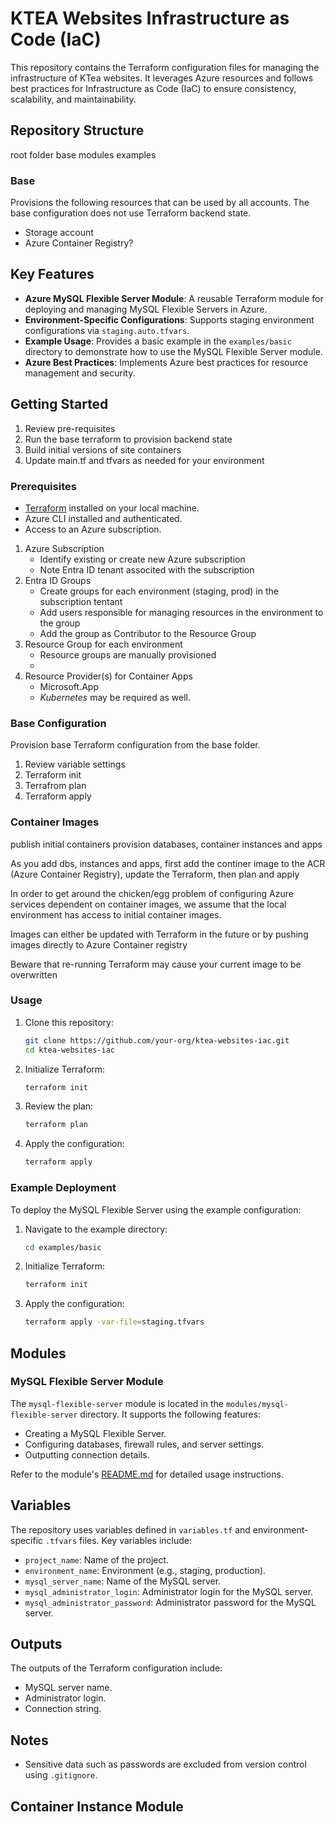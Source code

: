 # KTEA Websites Infrastructure as Code (IaC)

This repository contains the Terraform configuration files for managing the infrastructure of KTea websites. It leverages Azure resources and follows best practices for Infrastructure as Code (IaC) to ensure consistency, scalability, and maintainability.

## Repository Structure

root folder
base
modules
examples

### Base
Provisions the following resources that can be used by all accounts. The base configuration does not use Terraform backend state.

- Storage account
- Azure Container Registry?


## Key Features

- **Azure MySQL Flexible Server Module**: A reusable Terraform module for deploying and managing MySQL Flexible Servers in Azure.
- **Environment-Specific Configurations**: Supports staging environment configurations via `staging.auto.tfvars`.
- **Example Usage**: Provides a basic example in the `examples/basic` directory to demonstrate how to use the MySQL Flexible Server module.
- **Azure Best Practices**: Implements Azure best practices for resource management and security.

## Getting Started
1. Review pre-requisites
1. Run the base terraform to provision backend state
2. Build initial versions of site containers
3. Update main.tf and tfvars as needed for your environment

### Prerequisites

- [Terraform](https://www.terraform.io/) installed on your local machine.
- Azure CLI installed and authenticated.
- Access to an Azure subscription.

1. Azure Subscription
    - Identify existing or create new Azure subscription
    - Note Entra ID tenant associted with the subscription
1. Entra ID Groups
    - Create groups for each environment (staging, prod) in the subscription tentant
    - Add users responsible for managing resources in the environment to the group
    - Add the group as Contributor to the Resource Group
1. Resource Group for each environment
    - Resource groups are manually provisioned
    -  
1. Resource Provider(s) for Container Apps
    - Microsoft.App
    - *Kubernetes* may be required as well.

### Base Configuration
Provision base Terraform configuration from the base folder.

1. Review variable settings
1. Terraform init
1. Terrafrom plan
1. Terraform apply

### Container Images

publish initial containers
provision databases, container instances and apps

As you add dbs, instances and apps, first add the continer image to the ACR (Azure Container Registry), update the Terraform, then plan and apply

In order to get around the chicken/egg problem of configuring Azure services dependent on container images, we assume that the local environment has access to initial container images.

Images can either be updated with Terraform in the future or by pushing images directly to Azure Container registry

Beware that re-running Terraform may cause your current image to be overwritten

### Usage

1. Clone this repository:
   ```bash
   git clone https://github.com/your-org/ktea-websites-iac.git
   cd ktea-websites-iac
   ```

2. Initialize Terraform:
   ```bash
   terraform init
   ```

3. Review the plan:
   ```bash
   terraform plan
   ```

4. Apply the configuration:
   ```bash
   terraform apply
   ```

### Example Deployment

To deploy the MySQL Flexible Server using the example configuration:

1. Navigate to the example directory:
   ```bash
   cd examples/basic
   ```

2. Initialize Terraform:
   ```bash
   terraform init
   ```

3. Apply the configuration:
   ```bash
   terraform apply -var-file=staging.tfvars
   ```

## Modules

### MySQL Flexible Server Module

The `mysql-flexible-server` module is located in the `modules/mysql-flexible-server` directory. It supports the following features:
- Creating a MySQL Flexible Server.
- Configuring databases, firewall rules, and server settings.
- Outputting connection details.

Refer to the module's [README.md](modules/mysql-flexible-server/README.md) for detailed usage instructions.

## Variables

The repository uses variables defined in `variables.tf` and environment-specific `.tfvars` files. Key variables include:
- `project_name`: Name of the project.
- `environment_name`: Environment (e.g., staging, production).
- `mysql_server_name`: Name of the MySQL server.
- `mysql_administrator_login`: Administrator login for the MySQL server.
- `mysql_administrator_password`: Administrator password for the MySQL server.

## Outputs

The outputs of the Terraform configuration include:
- MySQL server name.
- Administrator login.
- Connection string.

## Notes

- Sensitive data such as passwords are excluded from version control using `.gitignore`.

## Container Instance Module

